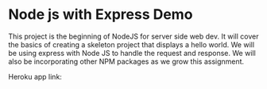 # Node js with Express Demo

This project is the beginning of NodeJS for server side web dev. It will cover the basics of creating a skeleton project that displays a hello world. We will be using express with Node JS to handle the request and response. We will also be incorporating other NPM packages as we grow this assignment.

Heroku app link:

